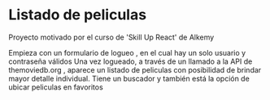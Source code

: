 # Listado de peliculas
Proyecto motivado por el curso de 'Skill Up React' de Alkemy

Empieza con un formulario de logueo , en el cual hay un solo usuario y contraseña válidos 
Una vez logueado, a través de un llamado a la API de themoviedb.org , aparece un listado de peliculas con posibilidad de brindar mayor detalle individual.
Tiene un buscador y también está la opción de ubicar peliculas en favoritos
